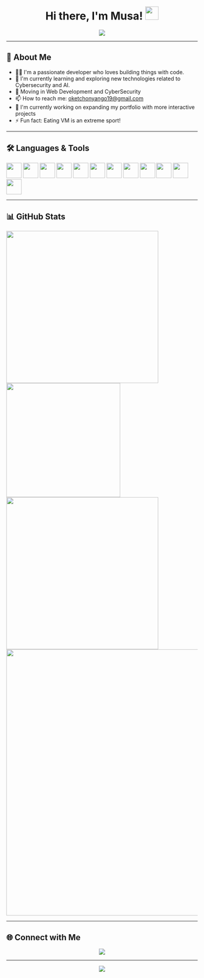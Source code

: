 <h1 align="center">Hi there, I'm Musa! <img src="https://media.giphy.com/media/hvRJCLFzcasrR4ia7z/giphy.gif" width="35"></h1>
<p align="center">
  <img src="https://readme-typing-svg.demolab.com?font=Fira+Code&size=24&pause=1000&color=36BCF7&center=true&vCenter=true&width=435&lines=Welcome+to+my+GitHub+Profile!;We+Move."/>
</p>

---

## 🚀 About Me

- 👨‍💻 I'm a passionate developer who loves building things with code.
- 🌱 I'm currently learning and exploring new technologies related to Cybersecurity and AI.
- 💬 Moving in Web Development and CyberSecurity
- 📫 How to reach me: oketchonyango19@gmail.com
- 🔭 I'm currently working on expanding my portfolio with more interactive projects
- ⚡ Fun fact: Eating VM is an extreme sport!

---

## 🛠️ Languages & Tools
<p align="left">
  <img src="https://cdn.jsdelivr.net/gh/devicons/devicon/icons/python/python-original.svg" width="40" height="40"/>
  <img src="https://cdn.jsdelivr.net/gh/devicons/devicon/icons/html5/html5-original.svg" width="40" height="40"/>
  <img src="https://cdn.jsdelivr.net/gh/devicons/devicon/icons/c/c-original.svg" width="40" height="40"/>
  <img src="https://cdn.jsdelivr.net/gh/devicons/devicon/icons/java/java-original.svg" width="40" height="40"/>
  <img src="https://cdn.jsdelivr.net/gh/devicons/devicon/icons/typescript/typescript-original.svg" width="40" height="40"/>
  <img src="https://cdn.jsdelivr.net/gh/devicons/devicon/icons/css3/css3-original.svg" width="40" height="40"/>
  <img src="https://cdn.jsdelivr.net/gh/devicons/devicon/icons/javascript/javascript-original.svg" width="40" height="40"/>
  <img src="https://cdn.jsdelivr.net/gh/devicons/devicon/icons/django/django-plain.svg" width="40" height="40"/>
  <img src="https://cdn.jsdelivr.net/gh/devicons/devicon/icons/react/react-original.svg" width="40" height="40"/>
  <img src="https://cdn.jsdelivr.net/gh/devicons/devicon/icons/git/git-original.svg" width="40" height="40"/>
  <img src="https://cdn.jsdelivr.net/gh/devicons/devicon/icons/arduino/arduino-original.svg" width="40" height="40"/>
  <img src="https://cdn.jsdelivr.net/gh/devicons/devicon/icons/mysql/mysql-original.svg" width="40" height="40"/>
</p>

---

## 📊 GitHub Stats
<p align="left">
  <img src="https://github-readme-stats.vercel.app/api?username=panna254&show_icons=true&theme=radical" width="400"/>
  <img src="https://github-readme-stats.vercel.app/api/top-langs/?username=panna254&layout=compact&theme=radical" width="300"/>
  <br>
  <img src="https://github-readme-streak-stats.herokuapp.com/?user=panna254&theme=radical" width="400"/>
  <img src="https://github-readme-activity-graph.cyclic.app/graph?username=panna254&theme=radical" width="700"/>
</p>

---

## 🌐 Connect with Me
<p align="center">
  <a href="mailto:oketchonyango19@gmail.com"><img src="https://img.shields.io/badge/Email-D14836?style=for-the-badge&logo=gmail&logoColor=white"/></a>
 </p>

---

<p align="center">
  <img src="https://capsule-render.vercel.app/api?type=waving&color=gradient&height=100&section=footer"/>
</p> 
